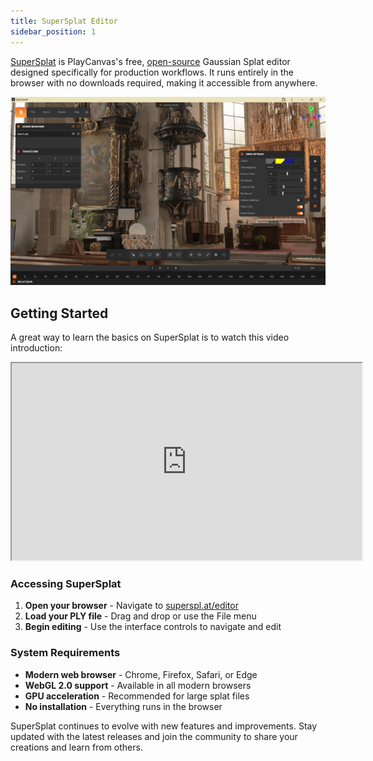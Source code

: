 ```yaml
---
title: SuperSplat Editor
sidebar_position: 1
---
```


[SuperSplat](https://superspl.at/editor) is PlayCanvas's free, [open-source](https://github.com/playcanvas/supersplat) Gaussian Splat editor designed specifically for production workflows. It runs entirely in the browser with no downloads required, making it accessible from anywhere.

![SuperSplat Interface](/img/user-manual/gaussian-splatting/supersplat-interface.png)

## Getting Started

A great way to learn the basics on SuperSplat is to watch this video introduction:

<div className="iframe-container">
    <iframe width="560" height="315" src="https://www.youtube.com/embed/MwzaEM2I55I" title="SuperSplat Basics" allowfullscreen></iframe>
</div>

### Accessing SuperSplat

1. **Open your browser** - Navigate to [superspl.at/editor](https://superspl.at/editor)
2. **Load your PLY file** - Drag and drop or use the File menu
3. **Begin editing** - Use the interface controls to navigate and edit

### System Requirements

- **Modern web browser** - Chrome, Firefox, Safari, or Edge
- **WebGL 2.0 support** - Available in all modern browsers
- **GPU acceleration** - Recommended for large splat files
- **No installation** - Everything runs in the browser

SuperSplat continues to evolve with new features and improvements. Stay updated with the latest releases and join the community to share your creations and learn from others.
